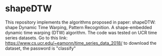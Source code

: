 # shapeDTW
This repository implements the algorithms proposed in paper: shapeDTW: shape Dynamic Time Warping, Pattern Recognition.
A shape-embedded dynamic time warping (DTW) algorithm. 
The code was tested on UCR time series datasets.
Go to this link: https://www.cs.ucr.edu/~eamonn/time_series_data_2018/
to download the dataset, the password is "classify"
